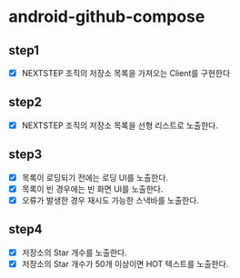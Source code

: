 # android-github-compose

## step1
- [x] NEXTSTEP 조직의 저장소 목록을 가져오는 Client를 구현한다

## step2
- [x] NEXTSTEP 조직의 저장소 목록을 선형 리스트로 노출한다.

## step3
- [x] 목록이 로딩되기 전에는 로딩 UI를 노출한다.
- [x] 목록이 빈 경우에는 빈 화면 UI를 노출한다.
- [x] 오류가 발생한 경우 재시도 가능한 스낵바를 노출한다.
## step4
- [x] 저장소의 Star 개수를 노출한다.
- [x] 저장소의 Star 개수가 50개 이상이면 HOT 텍스트를 노출한다.

